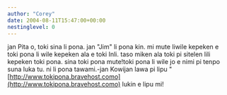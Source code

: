 ```yaml
---
author: "Corey"
date: 2004-08-11T15:47:00+00:00
nestinglevel: 0
---
```

jan Pita o, toki sina li pona. jan "Jim" li pona kin. mi mute liwile kepeken e toki pona li wile kepeken ala e toki Inli. taso miken ala toki pi sitelen lili kepeken toki pona. sina toki pona mute!toki pona li wile jo e nimi pi tenpo suna luka tu. ni li pona tawami.-jan Kowijan lawa pi lipu "[http://www.tokipona.bravehost.como](http://www.tokipona.bravehost.como) lukin e lipu mi!